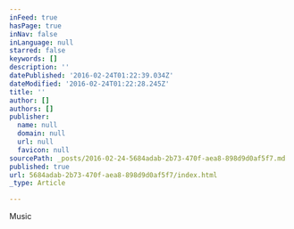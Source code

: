 ```yaml
---
inFeed: true
hasPage: true
inNav: false
inLanguage: null
starred: false
keywords: []
description: ''
datePublished: '2016-02-24T01:22:39.034Z'
dateModified: '2016-02-24T01:22:28.245Z'
title: ''
author: []
authors: []
publisher:
  name: null
  domain: null
  url: null
  favicon: null
sourcePath: _posts/2016-02-24-5684adab-2b73-470f-aea8-898d9d0af5f7.md
published: true
url: 5684adab-2b73-470f-aea8-898d9d0af5f7/index.html
_type: Article

---
```

Music